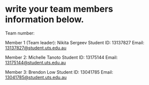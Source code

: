 # write your team members information below.

Team number: 

Member 1 (Team leader): Nikita Sergeev
Student ID: 13137827
Email: 13137827@student.uts.edu.au


Member 2: Michelle Tanoto
Student ID: 13175144
Email: 13175144@student.uts.edu.au

Member 3: Brendon Low
Student ID: 13041785
Email: 13041785@student.uts.edu.au
